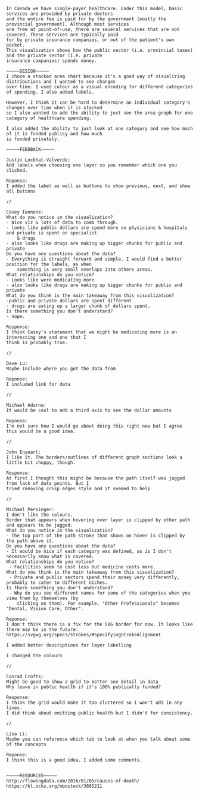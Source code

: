 ~~~~~SUMMARY~~~~~
In Canada we have single-payer healthcare. Under this model, basic services are provided by private doctors 
and the entire fee is paid for by the government (mostly the provincial government). Although most services 
are free at point-of-use, there are several services that are not covered. These services are typically paid 
for by private insurance companies, or out of the patient's own pocket.
This visualization shows how the public sector (i.e. provincial taxes) and the private sector (i.e. private 
insurance companies) spends money. 

~~~~~DESIGN~~~~~
I chose a stacked area chart because it's a good way of visualizing distributions and I wanted to see changes
over time. I used colour as a visual encoding for different categories of spending. I also added labels.

However, I think it can be hard to determine an individual category's changes over time when it is stacked 
so I also wanted to add the ability to just see the area graph for one category of healthcare spending. 

I also added the ability to just look at one category and see how much of it is funded publicy and how much 
is funded privately. 

~~~~~FEEDBACK~~~~~

Justin Lockhat-Valverde:
Add labels when choosing one layer so you remember which one you clicked. 

Reponse:
I added the label as well as buttons to show previous, next, and show all buttons

//

Casey Iannone:
What do you notice in the visualization?
- Nice viz & lots of data to comb through. 
- looks like public dollars are spend more on physicians & hospitals and private is spent on specialist 
    & drugs
- also looks like drugs are making up bigger chunks for public and private
Do you have any questions about the data?
- Everything is straight forward and simple. I would find a better position for the labels, as when 
    something is very small overlaps into others areas.
What relationships do you notice?
- Looks like were medicating more 
- also looks like drugs are making up bigger chunks for public and private
What do you think is the main takeaway from this visualization?
-public and private dollars are spent different
- drugs are eating up a larger chunk of dollars spent.
Is there something you don’t understand?
- nope.﻿

Response:
I think Casey's statement that we might be medicating more is an interesting one and one that I 
think is probably true. 

//

Dave Lu:
Maybe include where you got the data from

Reponse:
I included link for data

//

Michael Adarna:
It would be cool to add a third axis to see the dollar amounts

Reponse: 
I'm not sure how I would go about doing this right now but I agree this would be a good idea. 

//

John Enyeart:
I like it. The borders/outlines of different graph sections look a little bit choppy, though.﻿

Response:
At first I thought this might be because the path itself was jagged from lack of data points. But I 
tried removing crisp edges style and it seemed to help

//

Michael Persinger:
I don't like the colours.
Border that appears when hovering over layer is clipped by other path and appears to be jagged.
What do you notice in the visualization?
- The top part of the path stroke that shows on hover is clipped by the path above it.
Do you have any questions about the data?
- It would be nice if each category was defined, as is I don't necessarily know what is covered.
What relationships do you notice?
 - Facilities seem to cost less but medicine costs more.  
What do you think is the main takeaway from this visualization?
 - Private and public sectors spend their money very differently, probably to cater to different niches.
Is there something you don’t understand?
 - Why do you see different names for some of the categories when you view them by themselves (by 
    clicking on them). For example, "Other Professionals" becomes "Dental, Vision Care, Other".

Reponse:
I don't think there is a fix for the SVG border for now. It looks like there may be in the future: 
https://svgwg.org/specs/strokes/#SpecifyingStrokeAlignment 

I added better descriptions for layer labelling

I changed the colours

//

Conrad Crofts:
Might be good to show a grid to better see detail in data
Why leave in public health if it's 100% publically funded?

Response:
I think the grid would make it too cluttered so I won't add in any lines. 
I did think about omitting public health but I didn't for consistency. 

//

Lisa Li:
Maybe you can reference which tab to look at when you talk about some of the concepts

Reponse:
I think this is a good idea. I added some comments.


~~~~~RESOURCES~~~~~
http://flowingdata.com/2016/01/05/causes-of-death/
https://bl.ocks.org/mbostock/3885211
